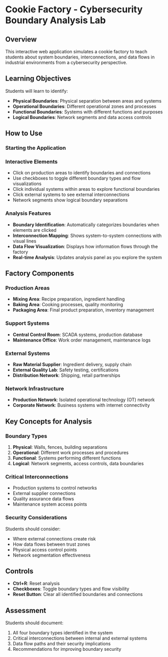 # Cookie Factory - Cybersecurity Boundary Analysis Lab

## Overview

This interactive web application simulates a cookie factory to teach students about system boundaries, interconnections, and data flows in industrial environments from a cybersecurity perspective.

## Learning Objectives

Students will learn to identify:

- **Physical Boundaries**: Physical separation between areas and systems
- **Operational Boundaries**: Different operational zones and processes  
- **Functional Boundaries**: Systems with different functions and purposes
- **Logical Boundaries**: Network segments and data access controls

## How to Use

### Starting the Application

### Interactive Elements

- Click on production areas to identify boundaries and connections
- Use checkboxes to toggle different boundary types and flow visualizations
- Click individual systems within areas to explore functional boundaries
- Click external systems to see external interconnections
- Network segments show logical boundary separations

### Analysis Features

- **Boundary Identification**: Automatically categorizes boundaries when elements are clicked
- **Interconnection Mapping**: Shows system-to-system connections with visual lines
- **Data Flow Visualization**: Displays how information flows through the factory
- **Real-time Analysis**: Updates analysis panel as you explore the system

## Factory Components

### Production Areas

- **Mixing Area**: Recipe preparation, ingredient handling
- **Baking Area**: Cooking processes, quality monitoring  
- **Packaging Area**: Final product preparation, inventory management

### Support Systems

- **Central Control Room**: SCADA systems, production database
- **Maintenance Office**: Work order management, maintenance logs

### External Systems  

- **Raw Material Supplier**: Ingredient delivery, supply chain
- **External Quality Lab**: Safety testing, certifications
- **Distribution Network**: Shipping, retail partnerships

### Network Infrastructure

- **Production Network**: Isolated operational technology (OT) network
- **Corporate Network**: Business systems with internet connectivity

## Key Concepts for Analysis

### Boundary Types

1. **Physical**: Walls, fences, building separations
2. **Operational**: Different work processes and procedures
3. **Functional**: Systems performing different functions
4. **Logical**: Network segments, access controls, data boundaries

### Critical Interconnections

- Production systems to control networks
- External supplier connections
- Quality assurance data flows
- Maintenance system access points

### Security Considerations

Students should consider:

- Where external connections create risk
- How data flows between trust zones
- Physical access control points
- Network segmentation effectiveness

## Controls

- **Ctrl+R**: Reset analysis
- **Checkboxes**: Toggle boundary types and flow visibility
- **Reset Button**: Clear all identified boundaries and connections

## Assessment

Students should document:

1. All four boundary types identified in the system
2. Critical interconnections between internal and external systems
3. Data flow paths and their security implications
4. Recommendations for improving boundary security